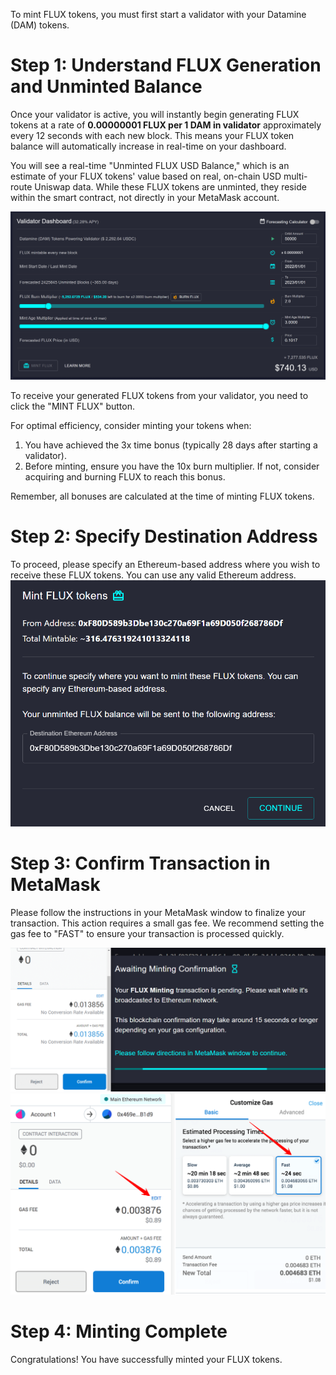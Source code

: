 To mint FLUX tokens, you must first start a validator with your Datamine (DAM) tokens.

# Step 1: Understand FLUX Generation and Unminted Balance
Once your validator is active, you will instantly begin generating FLUX tokens at a rate of **0.00000001 FLUX per 1 DAM in validator** approximately every 12 seconds with each new block. This means your FLUX token balance will automatically increase in real-time on your dashboard.

You will see a real-time "Unminted FLUX USD Balance," which is an estimate of your FLUX tokens' value based on real, on-chain USD multi-route Uniswap data. While these FLUX tokens are unminted, they reside within the smart contract, not directly in your MetaMask account.

![Minting](../../helpArticles/assets/images/pngs/mintingFlux/mintingFlux1.png)

To receive your generated FLUX tokens from your validator, you need to click the "MINT FLUX" button.

For optimal efficiency, consider minting your tokens when:

1.  You have achieved the 3x time bonus (typically 28 days after starting a validator).
2.  Before minting, ensure you have the 10x burn multiplier. If not, consider acquiring and burning FLUX to reach this bonus.

Remember, all bonuses are calculated at the time of minting FLUX tokens.

# Step 2: Specify Destination Address
To proceed, please specify an Ethereum-based address where you wish to receive these FLUX tokens. You can use any valid Ethereum address.
![Minting](../../helpArticles/assets/images/pngs/mintingFlux/mintingFlux2.png#_maxWidth=512)

# Step 3: Confirm Transaction in MetaMask
Please follow the instructions in your MetaMask window to finalize your transaction. This action requires a small gas fee. We recommend setting the gas fee to "FAST" to ensure your transaction is processed quickly.

![Minting](../../helpArticles/assets/images/pngs/mintingFlux/mintingFlux3.png)
![Minting](../../helpArticles/assets/images/pngs/mintingFlux/mintingFlux4.png)

# Step 4: Minting Complete
Congratulations! You have successfully minted your FLUX tokens.